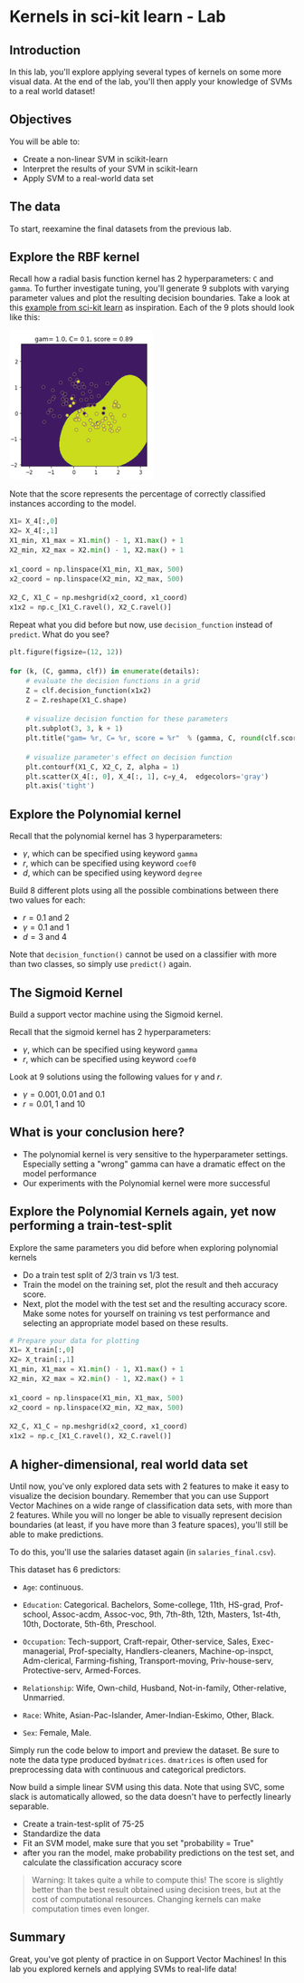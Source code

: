 
# Kernels in sci-kit learn - Lab

## Introduction

In this lab, you'll explore applying several types of kernels on some more visual data. At the end of the lab, you'll then apply your knowledge of SVMs to a real world dataset!

## Objectives

You will be able to:
- Create a non-linear SVM in scikit-learn
- Interpret the results of your SVM in scikit-learn
- Apply SVM to a real-world data set


## The data

To start, reexamine the final datasets from the previous lab.

  

## Explore the RBF kernel

Recall how a radial basis function kernel has 2 hyperparameters: `C` and `gamma`. To further investigate tuning, you'll generate 9 subplots with varying parameter values and plot the resulting decision boundaries. Take a look at this [example from sci-kit learn](https://scikit-learn.org/stable/auto_examples/svm/plot_rbf_parameters.html) as inspiration. Each of the 9 plots should look like this:

![](images/SVM_rbf.png)

Note that the score represents the percentage of correctly classified instances according to the model. 


```python
X1= X_4[:,0]
X2= X_4[:,1]
X1_min, X1_max = X1.min() - 1, X1.max() + 1
X2_min, X2_max = X2.min() - 1, X2.max() + 1

x1_coord = np.linspace(X1_min, X1_max, 500)
x2_coord = np.linspace(X2_min, X2_max, 500)

X2_C, X1_C = np.meshgrid(x2_coord, x1_coord)
x1x2 = np.c_[X1_C.ravel(), X2_C.ravel()]
```

Repeat what you did before but now, use `decision_function` instead of `predict`. What do you see?


```python
plt.figure(figsize=(12, 12))

for (k, (C, gamma, clf)) in enumerate(details):
    # evaluate the decision functions in a grid
    Z = clf.decision_function(x1x2)  
    Z = Z.reshape(X1_C.shape)

    # visualize decision function for these parameters
    plt.subplot(3, 3, k + 1)
    plt.title("gam= %r, C= %r, score = %r"  % (gamma, C, round(clf.score(X_4,y_4), 2)))

    # visualize parameter's effect on decision function
    plt.contourf(X1_C, X2_C, Z, alpha = 1)
    plt.scatter(X_4[:, 0], X_4[:, 1], c=y_4,  edgecolors='gray')
    plt.axis('tight')
```

## Explore the Polynomial kernel

Recall that the polynomial kernel has 3 hyperparameters:
- $\gamma$, which can be specified using keyword `gamma`
- $r$, which can be specified using keyword `coef0`
- $d$, which can be specified using keyword `degree`

Build 8 different plots using all the possible combinations between there two values for each:
- $r= 0.1$ and $2$
- $\gamma= 0.1$ and $1$
- $d= 3$ and $4$

Note that `decision_function()` cannot be used on a classifier with more than two classes, so simply use `predict()` again.

## The Sigmoid Kernel

Build a support vector machine using the Sigmoid kernel.

Recall that the sigmoid kernel has 2 hyperparameters:
- $\gamma$, which can be specified using keyword `gamma`
- $r$, which can be specified using keyword `coef0`


Look at 9 solutions using the following values for $\gamma$ and $r$.

- $\gamma= 0.001, 0.01$ and $0.1$
- $r = 0.01, 1$ and $10$

## What is your conclusion here?

- The polynomial kernel is very sensitive to the hyperparameter settings. Especially setting a "wrong" gamma can have a dramatic effect on the model performance
- Our experiments with the Polynomial kernel were more successful

## Explore the Polynomial Kernels again, yet now performing a train-test-split

Explore the same parameters you did before when exploring polynomial kernels
- Do a train test split of 2/3 train vs 1/3 test. 
- Train the model on the training set, plot the result and theh accuracy score.
- Next, plot the model with the test set and the resulting accuracy score. Make some notes for yourself on training vs test performance and selecting an appropriate model based on these results.



```python
# Prepare your data for plotting
X1= X_train[:,0]
X2= X_train[:,1]
X1_min, X1_max = X1.min() - 1, X1.max() + 1
X2_min, X2_max = X2.min() - 1, X2.max() + 1

x1_coord = np.linspace(X1_min, X1_max, 500)
x2_coord = np.linspace(X2_min, X2_max, 500)

X2_C, X1_C = np.meshgrid(x2_coord, x1_coord)
x1x2 = np.c_[X1_C.ravel(), X2_C.ravel()]
```

## A higher-dimensional, real world data set

Until now, you've only explored data sets with 2 features to make it easy to visualize the decision boundary. Remember that you can use Support Vector Machines on a wide range of classification data sets, with more than 2 features. While you will no longer be able to visually represent decision boundaries (at least, if you have more than 3 feature spaces), you'll still be able to make predictions.

To do this, you'll use the salaries dataset again (in `salaries_final.csv`). 

This dataset has 6 predictors:

- `Age`: continuous.

- `Education`: Categorical. Bachelors, Some-college, 11th, HS-grad, Prof-school, Assoc-acdm, Assoc-voc, 9th, 7th-8th, 12th, Masters, 1st-4th, 10th, Doctorate, 5th-6th, Preschool.

- `Occupation`: Tech-support, Craft-repair, Other-service, Sales, Exec-managerial, Prof-specialty, Handlers-cleaners, Machine-op-inspct, Adm-clerical, Farming-fishing, Transport-moving, Priv-house-serv, Protective-serv, Armed-Forces.

- `Relationship`: Wife, Own-child, Husband, Not-in-family, Other-relative, Unmarried.

- `Race`: White, Asian-Pac-Islander, Amer-Indian-Eskimo, Other, Black.

- `Sex`: Female, Male.

Simply run the code below to import and preview the dataset. Be sure to note the data type produced by`dmatrices`. `dmatrices` is often used for preprocessing data with continuous and categorical predictors.

Now build a simple linear SVM using this data. Note that using SVC, some slack is automatically allowed, so the data doesn't have to perfectly linearly separable.

- Create a train-test-split of 75-25
- Standardize the data
- Fit an SVM model, make sure that you set "probability = True"
- after you ran the model, make probability predictions on the test set, and calculate the classification accuracy score

> Warning: It takes quite a while to compute this! The score is slightly better than the best result obtained using decision trees, but at the cost of computational resources. Changing kernels can make computation times even longer.

## Summary

Great, you've got plenty of practice in on Support Vector Machines! In this lab you explored kernels and applying SVMs to real-life data!
